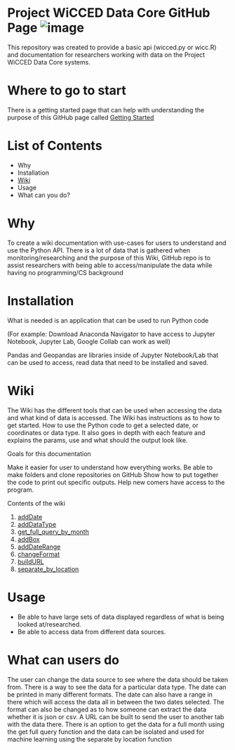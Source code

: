 # Project WiCCED Data Core GitHub Page ![image](https://user-images.githubusercontent.com/58920927/124919410-39b9e400-dfc4-11eb-873d-67593678e8f8.PNG)

This repository was created to provide a basic api (wicced.py or wicc.R) and documentation for researchers working with data on the Project WiCCED Data Core systems.

# Where to go to start

 There is a getting started page that can help with understanding the purpose of this
 GitHub page called [Getting Started](https://github.com/mshatley/epscor/wiki/Getting-Started)

# List of Contents 

* Why
* Installation
* [Wiki](https://github.com/mshatley/epscor/wiki)
* Usage
* What can you do?

# Why
To create a wiki documentation with use-cases for users to understand and use the Python API.
There is a lot of data that is gathered when monitoring/researching and the purpose of this
Wiki, GitHub repo is to assist researchers with being able to access/manipulate the data while
having no programming/CS background

# Installation
What is needed is an application that can be used to run Python code

(For example: Download Anaconda Navigator to have access to Jupyter Notebook, Jupyter Lab,
Google Collab can work as well)

Pandas and Geopandas are libraries inside of Jupyter Notebook/Lab that can be used to access,
read data that need to be installed and saved.

# Wiki
The Wiki has the different tools that can be used when accessing the data and what kind of data
is accessed. The Wiki has instructions as to how to get started. How to use the Python code
to get a selected date, or coordinates or data type. It also goes in depth with each feature
and explains the params, use and what should the output look like.

Goals for this documentation

Make it easier for user to understand how everything works.
Be able to make folders and clone repositories on GitHub
Show how to put together the code to print out specific outputs.
Help new comers have access to the program.

Contents of the wiki

1. [addDate](https://github.com/mshatley/epscor/wiki/addDate)
2. [addDataType](https://github.com/mshatley/epscor/wiki/addDataType)
3. [get_full_query_by_month](https://github.com/mshatley/epscor/wiki/get_full_query_by_month)
4. [addBox](https://github.com/mshatley/epscor/wiki/addBox)
5. [addDateRange](https://github.com/mshatley/epscor/wiki/addDateRange)
6. [changeFormat](https://github.com/mshatley/epscor/wiki/changeFormat)
7. [buildURL](https://github.com/mshatley/epscor/wiki/buildURL)
8. [separate_by_location](https://github.com/mshatley/epscor/wiki/separate_by_location)

# Usage

* Be able to have large sets of data displayed regardless of what is being looked at/researched.
* Be able to access data from different data sources.


# What can users do

The user can change the data source to see where the data should be taken from. There is a way to
see the data for a particular data type. The date can be printed in many different formats. The
date can also have a range in there which will access the data all in between the two dates selected.
The format can also be changed as to how someone can extract the data whether it is json or csv. A URL
can be built to send the user to another tab with the data there. There is an option to get the data for
a full month using the get full query function and the data can be isolated and used for machine learning
using the separate by location function



